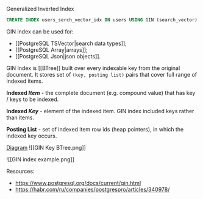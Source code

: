 Generalized Inverted Index

```sql
CREATE INDEX users_serch_vector_idx ON users USING GIN (search_vector)
```

GIN index can be used for:
- [[PostgreSQL TSVector|search data types]];
- [[PostgreSQL Array|arrays]];
- [[PostgreSQL Json|json objects]].

GIN Index is [[BTree]] built over every indexable key from the original document. It stores set of `(key, posting list)` pairs that cover full range of indexed items.

**Indexed *Item*** - the complete document (e.g. compound value) that has key / keys to be indexed.

**Indexed *Key*** - element of the indexed item. GIN index included keys rather than items.

**Posting List** - set of indexed item row ids (heap pointers), in which the indexed key occurs.

[Diagram](https://lucid.app/lucidchart/ea3581ae-f914-401b-8703-80c85b9dc602/edit?beaconFlowId=0A761ADB03FDAB53&invitationId=inv_204d3093-3d94-4792-9096-6767df47148c&page=0_0#)
![[GIN Key BTree.png]]

![[GIN index example.png]]

Resources:
- https://www.postgresql.org/docs/current/gin.html
- https://habr.com/ru/companies/postgrespro/articles/340978/
